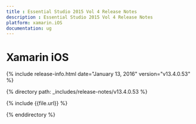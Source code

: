 ```yaml
---
title : Essential Studio 2015 Vol 4 Release Notes
description : Essential Studio 2015 Vol 4 Release Notes
platform: xamarin.iOS
documentation: ug
---
```


# Xamarin iOS

{% include release-info.html date="January 13, 2016" version="v13.4.0.53" %} 

{% directory path: _includes/release-notes/v13.4.0.53 %}


{% include {{file.url}} %}

{% enddirectory %}